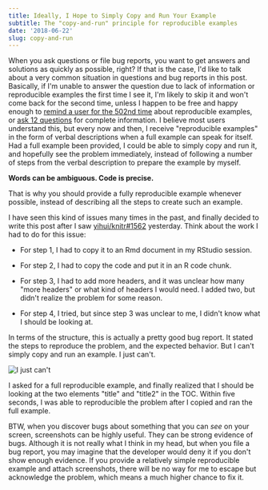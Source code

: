 ```yaml
---
title: Ideally, I Hope to Simply Copy and Run Your Example
subtitle: The "copy-and-run" principle for reproducible examples
date: '2018-06-22'
slug: copy-and-run
---
```


When you ask questions or file bug reports, you want to get answers and solutions as quickly as possible, right? If that is the case, I'd like to talk about a very common situation in questions and bug reports in this post. Basically, if I'm unable to answer the question due to lack of information or reproducible examples the first time I see it, I'm likely to skip it and won't come back for the second time, unless I happen to be free and happy enough to [remind a user for the 502nd time](/en/2017/10/501st-reminder/) about reproducible examples, or [ask 12 questions](/en/2017/11/12-questions/) for complete information. I believe most users understand this, but every now and then, I receive "reproducible examples" in the form of verbal descriptions when a full example can speak for itself. Had a full example been provided, I could be able to simply copy and run it, and hopefully see the problem immediately, instead of following a number of steps from the verbal description to prepare the example by myself.

**Words can be ambiguous. Code is precise.**

That is why you should provide a fully reproducible example whenever possible, instead of describing all the steps to create such an example.

I have seen this kind of issues many times in the past, and finally decided to write this post after I saw [yihui/knitr#1562](https://github.com/yihui/knitr/issues/1562) yesterday. Think about the work I had to do for this issue:

- For step 1, I had to copy it to an Rmd document in my RStudio session.

- For step 2, I had to copy the code and put it in an R code chunk.

- For step 3, I had to add more headers, and it was unclear how many "more headers" or what kind of headers I would need. I added two, but didn't realize the problem for some reason.

- For step 4, I tried, but since step 3 was unclear to me, I didn't know what I should be looking at.

In terms of the structure, this is actually a pretty good bug report. It stated the steps to reproduce the problem, and the expected behavior. But I can't simply copy and run an example. I just can't.

![I just can't](https://slides.yihui.name/images/cant-do-it.jpg)

I asked for a full reproducible example, and finally realized that I should be looking at the two elements "title" and "title2" in the TOC. Within five seconds, I was able to reproducible the problem after I copied and ran the full example.

BTW, when you discover bugs about something that you can _see_ on your screen, screenshots can be highly useful. They can be strong evidence of bugs. Although it is not really what I think in my head, but when you file a bug report, you may imagine that the developer would deny it if you don't show enough evidence. If you provide a relatively simple reproducible example and attach screenshots, there will be no way for me to escape but acknowledge the problem, which means a much higher chance to fix it.
